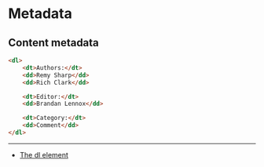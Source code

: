 # Metadata

## Content metadata
```html
<dl>
    <dt>Authors:</dt>
    <dd>Remy Sharp</dd>
    <dd>Rich Clark</dd>

    <dt>Editor:</dt>
    <dd>Brandan Lennox</dd>

    <dt>Category:</dt>
    <dd>Comment</dd>
</dl>
```

---

* [The dl element](http://html5doctor.com/the-dl-element/)